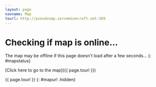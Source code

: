 ```yaml
---
layout: page
navname: Map
tourl: http://pseudosmp.serveminecraft.net:369
---
```


# Checking if map is online...

The map may be offline if this page doesn't load after a few seconds...
{: #mapstatus}

[Click here to go to the map]({{ page.tourl }})

{{ page.tourl }}
{: #mapurl .hidden}

